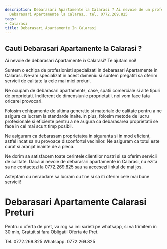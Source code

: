 ```yaml
---
description: Debarasari Apartamente la Calarasi ? Ai nevoie de un profesionist in
  Debarasari Apartamente la Calarasi. tel. 0772.269.825
tags:
- Calarasi
title: Debarasari Apartamente In Calarasi
---
```



## Cauti Debarasari Apartamente la Calarasi ?

Ai nevoie de debarasari Apartamente in Calarasi? Te ajutam noi! 

Suntem o echipa de profesionisti specializati in debarasari Apartamente in Calarasi. Ne-am specializat in acest domeniu si suntem pregatiti sa oferim servicii de calitate la cele mai mici preturi. 

Ne ocupam de debarasari apartamente, case, spatii comerciale si alte tipuri de proprietati. Indiferent de dimensiunile proprietatii, noi vom face fata oricarei provocari. 

Folosim echipamente de ultima generatie si materiale de calitate pentru a ne asigura ca lucram la standarde inalte. In plus, folosim metode de lucru profesionale si eficiente pentru a ne asigura ca debarasarea proprietatii se face in cel mai scurt timp posibil. 

Ne asiguram ca debarasam proprietatea in siguranta si in mod eficient, astfel incat sa nu provoace disconfortul vecinilor. Ne asiguram ca totul este curat si aranjat inainte de a pleca. 

Ne dorim sa satisfacem toate cerintele clientilor nostri si sa oferim servicii de calitate. Daca ai nevoie de debarasari apartamente in Calarasi, nu ezita sa ne contactezi la 0772.269.825 sau sa accesezi linkul de mai jos. 

Asteptam cu nerabdare sa lucram cu tine si sa iti oferim cele mai bune servicii!

# Debarasari Apartamente Calarasi Preturi
Pentru o oferta de pret, va rog sa imi scrieti pe whatsapp, si va trimitem in 30 min, Gratuit si fara Obligatii Oferta de Pret.

Tel. 0772.269.825
Whatsapp. 0772.269.825